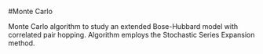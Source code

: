 #Monte Carlo

Monte Carlo algorithm to study an extended Bose-Hubbard model with correlated pair hopping. Algorithm employs the Stochastic Series Expansion method.

